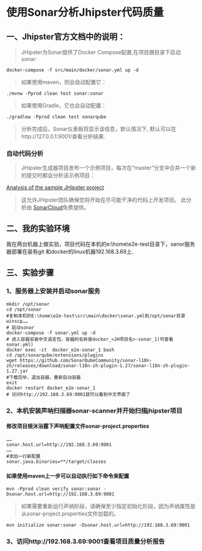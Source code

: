 # 使用Sonar分析Jhipster代码质量

## 一、Jhipster官方文档中的说明：
> JHipster为Sonar提供了Docker Compose配置,在项目跟目录下启动sonar:
```shell
docker-compose -f src/main/docker/sonar.yml up -d
```

> 如果使用maven，则会自动配置它：

```shell
./mvnw -Pprod clean test sonar:sonar
```

> 如果使用Gradle，它也会自动配置：

```shell
./gradlew -Pprod clean test sonarqube
```
> 分析完成后，Sonar仪表板将显示该信息，默认情况下, 默认可以在http://127.0.0.1:9001/查看分析结果.

### 自动代码分析
> JHipster生成器项目发布一个示例项目，每次在“master”分支中合并一个新的提交时都会分析该示例项目：

[Analysis of the sample JHipster project](https://sonarcloud.io/dashboard?id=io.github.jhipster.sample%3Ajhipster-sample-application)

> 这允许JHipster团队确保您将开始在尽可能干净的代码上开发项目。
此分析由 [SonarCloud](https://sonarcloud.io/)免费提供。

## 二、我的实验环境

我在两台机器上做实验，项目代码在本机的e:\home\e2e-test目录下，sanor服务器部署在装有git
和docker的linux机器192.168.3.69上.

## 三、实验步骤

### 1、服务器上安装并启动sonar服务

```shell
mkdir /opt/sonar
cd /opt/sonar
#复制本机的E:\home\e2e-test\src\main\docker\sonar.yml到/opt/sonar目录
winscp……
# 启动sonar
docker-compose -f sonar.yml up -d
# 进入容器安装中文语言包，容器的名称是docker_<JH项目名>-sonar_1(可查看sonar.yml)
docker exec -it  docker_e2e-sonar_1 bash
cd /opt/sonarqube/extensions/plugins
wget https://github.com/SonarQubeCommunity/sonar-l10n-zh/releases/download/sonar-l10n-zh-plugin-1.27/sonar-l10n-zh-plugin-1.27.jar
#下载完毕，退出容器，重新启动容器
exit
docker restart docker_e2e-sonar_1 
# 访问http://192.168.3.69:9001就可以看到中文界面了
```
### 2、本机安装声呐扫描器sonar-scanner并开始扫描jhipster项目
#### 修改项目根沐浴露下声呐配置文件sonar-project.properties

```properties
……
sonar.host.url=http://192.168.3.69:9001
……
#添加一行新配置
sonar.java.binaries=**/target/classes
```
#### 如果使用maven上一步可以自动执行如下命令来配置

```shell
mvn -Pprod clean verify sonar:sonar -Dsonar.host.url=http://192.168.3.69:9001

```
> 如果需要重新运行声纳阶段，请确保至少指定初始化阶段，因为声纳属性是从sonar-project.properties文件加载的。

```shell
mvn initialize sonar:sonar -Dsonar.host.url=http://192.168.3.69:9001
```

### 3、访问http://192.168.3.69:9001查看项目质量分析报告


